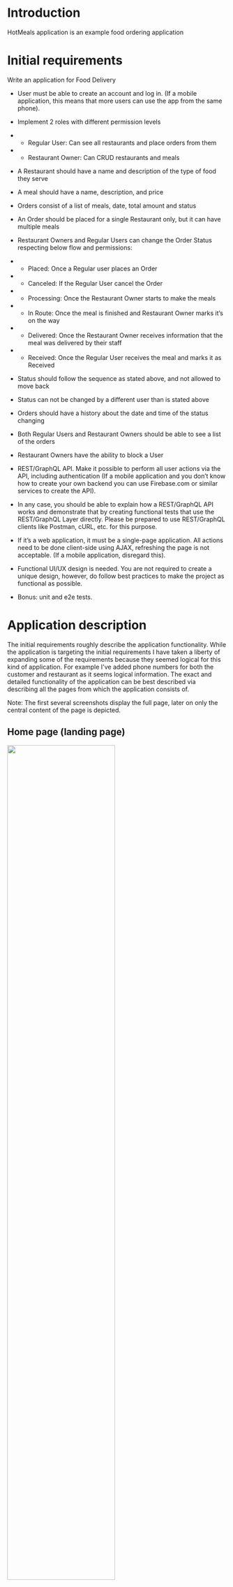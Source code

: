 # Introduction

HotMeals application is an example food ordering application

# Initial requirements

Write an application for Food Delivery

- User must be able to create an account and log in. (If a mobile application, this means that more users can use the app from the same phone).
- Implement 2 roles with different permission levels
- * Regular User: Can see all restaurants and place orders from them
- * Restaurant Owner: Can CRUD restaurants and meals
- A Restaurant should have a name and description of the type of food they serve
- A meal should have a name, description, and price
- Orders consist of a list of meals, date, total amount and status
- An Order should be placed for a single Restaurant only, but it can have multiple meals
- Restaurant Owners and Regular Users can change the Order Status respecting below flow and permissions:
- * Placed: Once a Regular user places an Order
- * Canceled: If the Regular User cancel the Order
- * Processing: Once the Restaurant Owner starts to make the meals
- * In Route: Once the meal is finished and Restaurant Owner marks it’s on the way
- * Delivered: Once the Restaurant Owner receives information that the meal was delivered by their staff
- * Received: Once the Regular User receives the meal and marks it as Received
- Status should follow the sequence as stated above, and not allowed to move back
- Status can not be changed by a different user than is stated above
- Orders should have a history about the date and time of the status changing
- Both Regular Users and Restaurant Owners should be able to see a list of the orders

- Restaurant Owners have the ability to block a User
- REST/GraphQL API. Make it possible to perform all user actions via the API, including authentication (If a mobile application and you don’t know how to create your own backend you can use Firebase.com or similar services to create the API).
- In any case, you should be able to explain how a REST/GraphQL API works and demonstrate that by creating functional tests that use the REST/GraphQL Layer directly. Please be prepared to use REST/GraphQL clients like Postman, cURL, etc. for this purpose.
- If it’s a web application, it must be a single-page application. All actions need to be done client-side using AJAX, refreshing the page is not acceptable. (If a mobile application, disregard this).
- Functional UI/UX design is needed. You are not required to create a unique design, however, do follow best practices to make the project as functional as possible.
- Bonus: unit and e2e tests.

# Application description

The initial requirements roughly describe the application functionality.
While the application is targeting the initial requirements I have taken a liberty of expanding some of the requirements because they seemed logical for this kind of application. For example I've added phone numbers for both the customer and restaurant as it seems logical information.
The exact and detailed functionality of the application can be best described via describing all the pages from which the application consists of.

Note: The first several screenshots display the full page, later on only the central content of the page is depicted.

## Home page (landing page)
<img src="./screenshots/Home_Page.png" width="70%"/>  

This is the initial page displayed to anyone who is not logged in into the application. The user can enter the login information and login or he can register himself as either a regular customer or a restaurant owner.

### Customer - registration
<img src="screenshots/Customer_Registration_and_Account_settings.png" width="70%"/>  

This page is displayed when registering a new customer. The user must enter basic information to be able to be registered as a new customer.  
The entered information is validated before the user can be registered:
- All fields are mandatory
- Email address must be valid and there should not be a user with the same email registered in the application
- Password must be sufficiently complex

Note: There are no registration or verification emails sent once the registration is successful 

## Customer - home page (landing page)
<img src="screenshots/Customer_Landing_page.png" width="70%"/>   

This page is displayed as a home page for a user once the user is logged in and the user is a customer.
The user has an option to immediately search for food or to navigate to a list of restaurants for a direct selection of a restaurant from which to order.
Once the user is logged in an additional 'user' image which can be clicked to gain additional menu where the user can:
- Manage his account
- Logout

The screenshot also depicts notifications which the user may receive at any time but this is separately described later in this document.
(see [Common user experience](#common-user-experience))

## Customer - direct restaurant selection
<img src="screenshots/Customer_Direct_restourant_selection.png" width="70%"/>

If the user wants to directly select a restaurant to order from then he is forwarded to the list of all restaurants. The user may then click on 'Place order' on any restaurant that he wants. Only restaurants with at least one menu item are displayed here.

Note: If a user is blocked by a restaurant owner then the restaurants of that owner will not be visible in this list.

## Customer - search result
<img src="screenshots/Customer_Search_results.png" width="70%"/>   

If a customer performs a direct search then the results of the search will be displayed. All food which matches the entered text will appear in the list.
The search is a simple search where the search expression must exactly match the text within a menu item name or description (case insensitive). For example searching for 'fried chicken' will match 'Fried chicken' but not 'Chicken, fried with sauce'.

If a user select a menu item from the list then that menu item is automatically added to the current order and the list of items switches to displaying only items from the same restaurant from which the menu item in the search list was selected (see next page).

Note: If a user is blocked by a restaurant owner then the menu items from all restaurants of that owner will not be visible in this list.


## Customer - ordering food
<img src="screenshots/Customer_Ordering_food.png" width="70%"/>   

This page is reached when customer selects a restaurant from the list of restaurants or when the customer selects a single item from the search result (see previous page). Once the user starts creating an order an additional basket icon appears in the top right corner. Clicking on this icon will bring the user to this page.

Current order is displayed on the top of the page. If the browser is near the top of the page the full order is displayed with details about all selected items, their prices and totals.
In case the user scrolls down the full order section is replaced with a smaller order section which simply details the most relevant information (menu items ordered and total price). This section also remains always on top (sticky).

Below the current order is the full menu of the restaurant with a small filter text box where the user can quickly filter only the menu items which are interesting for him.
Next to each menu item is a number input where the currently ordered number of items is visible. User can click on +- buttons to add items to current order or directly enter the number of items to order.

Note: If the user navigates away from this page the current order will be cleared and the user will need to start over in this case. Because of this the user will be asked to confirm navigating away.

After selecting the items user can click on 'Confirm order' which will bring up the order confirmation popup.
 
<img src="screenshots/Customer_Order_placement.png" width="70%"/>   

Order confirmation is a modal dialog which displays relevant information about the order and has a button to confirm the order.
Once the button is pressed the order is placed and spinner is displayed. 
When the order is placed the restaurant owner should get notified that a new order has been placed. The restaurant owner must be logged in and using the application to be notified (see [Common user experience](#common-user-experience)).
Once the order is placed a Cancel button becomes available to the customer.
While the customer is waiting for the restaurant owner to confirm the order the user may click on 'Cancel' which will cancel the order.

Once the restaurant owner has accepted the order the modal dialog goes away.
The customer is then redirected to the his order list where he can view the current status of the order (see next page).  
The user also sees the notification icon in the top left corner which indicates that there is an active order.

## Customer - order list (active)
<img src="screenshots/Customer_Orders.png" width="70%"/>   

The user can access this page from the main page or by clicking on the truck icon on the top right corner.
The user can view all relevant information about orders as well as history of status changes.
For the active orders the following buttons are available:
- Cancel - cancels the active order; only possible until the restaurant owner ships the order; once the order has been shipped it can no longer be canceled
- Received - confirms that the customer has received the order; only possible after the restaurant owner marks the order as delivered

## Customer - order list (active)
<img src="screenshots/Customer_Orders_Completed.png" width="70%"/>   

The user can access this page from the main page.
The user can view all relevant information about orders as well as history of status changes.
There are no actions available.

### Customer - account settings
<img src="screenshots/Customer_Registration_and_Account_settings.png" width="70%"/>  

This page is similar to customer registration page. Same validation settings apply, however the password and password confirmation should remain empty and should only be entered if the user wants to change the current password (the screenshot does not accurately represent the account editing).

## Restaurant owner - home page
<img src="screenshots/Restaurant_owner_Landing_page.png" width="70%"/>   

This page is displayed as a home page for a user once the user is logged in and the user is a restaurant owner.
The user has several options:
- Manage his restaurants
- Manage active orders and view past orders
- Manage blocked customers

Once the user is logged in an additional 'user' image which can be clicked to gain additional menu where the user can:
- Manage his account
- Logout

The screenshot also depicts notifications which the user may receive at any time but this is separately described later in this document.
(see [Common user experience](#common-user-experience))

## Restaurant owner - registration
<img src="screenshots/Restaurant_owner_Registration_and_Account_settings.png" width="70%"/>   

This page is displayed when registered as a new restaurant owner. The user must enter basic information to be able to be registered as a new user.
The entered information is validated before the user can be registered:
- All fields are mandatory
- Email address must be valid and there should not be a user with the same email registered in the application
- Password must be sufficiently complex

Note: There are no registration or verification emails sent once the registration is successful 

## Restaurant owner - restaurant list
<img src="screenshots/Restaurant_owner_Restaurant_list.png" width="70%"/>   

This page is accessed from restaurant owner home page.
The page lists all restaurants owned by the restaurant owner.
For each restaurant the owner can do the following:
- Edit restaurant information (described in restaurant editing page)
- Edit restaurant menu (described in restaurant menu editing page)
- Delete the restaurant

Deletion of a restaurant will perform a hard delete (delete records from a database) in case there aren't any orders for that restaurant. In case there were orders for that restaurant then restaurant can not be deleted.
Note: The owner can still remove all menu items which will effectively hide it from the list of restaurants visible to the customers.
The user can also create a new restaurant by clicking on the 'New restaurant' button.

## Restaurant owner - restaurant editing
<img src="screenshots/Restaurant_owner_Restaurant_editing.png" width="70%"/>   

Editing a restaurant will bring up a modal dialog where the user can enter the basic information about the restaurant.
The entered information is validated:
- All fields are mandatory
- Name of the restaurant must be unique for all restaurants owned by the owner

## Restaurant owner - restaurant menu
<img src="screenshots/Restaurant_owner_Restaurant_menu.png" width="70%"/>   

This page is accessed when the user selects to edit a restaurant menu from the restaurant list page.
The page lists all menu items for the selected restaurant.
For each menu item the user can do the following:
- Edit menu item information (described in menu item editing page)
- Delete the menu item

The user can also create a new menu item by clicking on the 'New menu item' button.

## Restaurant owner - restaurant menu editing
<img src="screenshots/Restaurant_owner_Restaurant_menu_editing.png" width="70%"/>   

Editing a restaurant menu item will bring up a modal dialog where the user can enter the basic information about the menu item.
The entered information is validated:
- All fields are mandatory
- Price must be a positive number with 2 decimals
- Meal name must be unique for the selected restaurant

## Restaurant owner - order list (active)
<img src="screenshots/Restaurant_owner_Orders.png" width="70%"/>   

The user can access this page from the main page or by clicking on the truck icon on the top right corner.
The user can view all relevant information about orders as well as history of status changes.
For the active orders the the following buttons are displayed depending on the status of the order:
- Accept order - confirm that the restaurant owner has accepted the order; only possible when the order is first placed by the customer
- Ship order - confirms that the order was shipped; only possible after accepting the order
- Delivered - confirms that the order was delivered to the customer; only possible after the order has been shipped

In addition to managing the order the restaurant owner has the option to block the customer that made the order. This will not block the currently active orders but it will prevent the customer from being able to view menus or place orders for any of the restaurants of the restaurant owner.

## Restaurant owner - order list (completed)
<img src="screenshots/Restaurant_owner_Orders_Completed.png" width="70%"/>   

The user can access this page from the main page.
The user can view all relevant information about orders as well as history of status changes.
The restaurant owner has the option to block the customer that made the order. This will not block the currently active orders but it will prevent the customer from being able to view menus or place orders for any of the restaurants of the restaurant owner.

## Restaurant owner - blocked user management
<img src="screenshots/Restaurant_owner_Blocked_usres.png" width="70%"/>   

The user can access this page from the main page. The page lists all customers which have been blocked by current restaurant owner and enables the owner to unblock a customer.

## Restaurant owner - account settings
<img src="screenshots/Restaurant_owner_Registration_and_Account_settings.png" width="70%"/>   

This page is similar to restaurant owner registration page. Same validation settings apply, however the password and password confirmation should remain empty and should only be entered if the user wants to change the current password (the screenshot does not accurately represent the account editing).

## Common user experience
While user is logged in as a customer or restaurant owner the user may get notified about events occurring in the application. These events are raised whenever an order changes status.
For example if a user posts a new order a restaurant owner will get a notification that a new order has been received in real-time. 
In addition to this, in case there are active orders (for customer or restaurant owner) an additional truck icon appears in the top right corner. This notification icon has a badge which displays count of active orders relevant for the user. Clicking on the icon will bring up the active orders page for the user.

